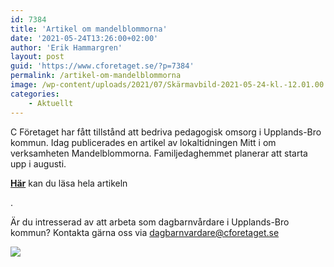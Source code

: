 ```yaml
---
id: 7384
title: 'Artikel om mandelblommorna'
date: '2021-05-24T13:26:00+02:00'
author: 'Erik Hammargren'
layout: post
guid: 'https://www.cforetaget.se/?p=7384'
permalink: /artikel-om-mandelblommorna
image: /wp-content/uploads/2021/07/Skärmavbild-2021-05-24-kl.-12.01.00.png
categories:
    - Aktuellt
---
```


C Företaget har fått tillstånd att bedriva pedagogisk omsorg i Upplands-Bro kommun. Idag publicerades en artikel av lokaltidningen Mitt i om verksamheten Mandelblommorna. Familjedaghemmet planerar att starta upp i augusti.

[**Här**](https://www.mitti.se/nyheter/dagmammorna-blir-fler-i-bro/repuex!cxR2JGmPgmgZKDjLhjCi6A/) kan du läsa hela artikeln

.

Är du intresserad av att arbeta som dagbarnvårdare i Upplands-Bro kommun? Kontakta gärna oss via dagbarnvardare@cforetaget.se

[![](https://www.cforetaget.se/wp-content/uploads/2021/07/Skärmavbild-2021-05-24-kl.-12.01.00.png)](https://www.cforetaget.se/wp-content/uploads/2021/07/Skärmavbild-2021-05-24-kl.-12.01.00.png)